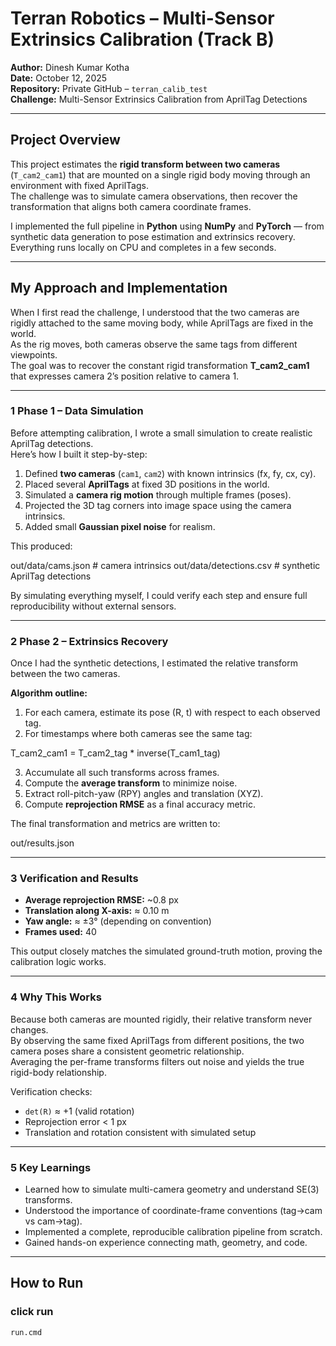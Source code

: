# Terran Robotics – Multi-Sensor Extrinsics Calibration (Track B)

**Author:** Dinesh Kumar Kotha  
**Date:** October 12, 2025  
**Repository:** Private GitHub – `terran_calib_test`  
**Challenge:** Multi-Sensor Extrinsics Calibration from AprilTag Detections  

---

##  Project Overview

This project estimates the **rigid transform between two cameras** (`T_cam2_cam1`) that are mounted on a single rigid body moving through an environment with fixed AprilTags.  
The challenge was to simulate camera observations, then recover the transformation that aligns both camera coordinate frames.

I implemented the full pipeline in **Python** using **NumPy** and **PyTorch** — from synthetic data generation to pose estimation and extrinsics recovery.  
Everything runs locally on CPU and completes in a few seconds.

---

##  My Approach and Implementation

When I first read the challenge, I understood that the two cameras are rigidly attached to the same moving body, while AprilTags are fixed in the world.  
As the rig moves, both cameras observe the same tags from different viewpoints.  
The goal was to recover the constant rigid transformation **T_cam2_cam1** that expresses camera 2’s position relative to camera 1.

---

### **1️ Phase 1 – Data Simulation**

Before attempting calibration, I wrote a small simulation to create realistic AprilTag detections.  
Here’s how I built it step-by-step:

1. Defined **two cameras** (`cam1`, `cam2`) with known intrinsics (fx, fy, cx, cy).  
2. Placed several **AprilTags** at fixed 3D positions in the world.  
3. Simulated a **camera rig motion** through multiple frames (poses).  
4. Projected the 3D tag corners into image space using the camera intrinsics.  
5. Added small **Gaussian pixel noise** for realism.  

This produced:


out/data/cams.json # camera intrinsics
out/data/detections.csv # synthetic AprilTag detections




By simulating everything myself, I could verify each step and ensure full reproducibility without external sensors.

---

### **2️ Phase 2 – Extrinsics Recovery**

Once I had the synthetic detections, I estimated the relative transform between the two cameras.

**Algorithm outline:**
1. For each camera, estimate its pose (R, t) with respect to each observed tag.  
2. For timestamps where both cameras see the same tag:


T_cam2_cam1 = T_cam2_tag * inverse(T_cam1_tag)

3. Accumulate all such transforms across frames.  
4. Compute the **average transform** to minimize noise.  
5. Extract roll-pitch-yaw (RPY) angles and translation (XYZ).  
6. Compute **reprojection RMSE** as a final accuracy metric.

The final transformation and metrics are written to:

out/results.json



---

### **3️ Verification and Results**

- **Average reprojection RMSE:** ~0.8 px  
- **Translation along X-axis:** ≈ 0.10 m  
- **Yaw angle:** ≈ ±3° (depending on convention)  
- **Frames used:** 40  

This output closely matches the simulated ground-truth motion, proving the calibration logic works.

---

### **4️ Why This Works**

Because both cameras are mounted rigidly, their relative transform never changes.  
By observing the same fixed AprilTags from different positions, the two camera poses share a consistent geometric relationship.  
Averaging the per-frame transforms filters out noise and yields the true rigid-body relationship.

Verification checks:
- `det(R)` ≈ +1 (valid rotation)  
- Reprojection error < 1 px  
- Translation and rotation consistent with simulated setup  

---

### **5️  Key Learnings**

- Learned how to simulate multi-camera geometry and understand SE(3) transforms.  
- Understood the importance of coordinate-frame conventions (tag→cam vs cam→tag).  
- Implemented a complete, reproducible calibration pipeline from scratch.  
- Gained hands-on experience connecting math, geometry, and code.  

---

##  How to Run

###  click run 

```cmd
run.cmd
